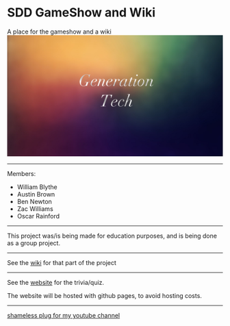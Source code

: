 # SDD GameShow and Wiki
A place for the gameshow and a wiki
![SDD.logo](https://raw.githubusercontent.com/willyb321/SDD-GameShow-Wiki/master/SDD.logo.png)
***
Members:
- William Blythe
- Austin Brown
- Ben Newton
- Zac Williams
- Oscar Rainford

***
This project was/is being made for education purposes, and is being done as a group project.
***
See the [wiki](https://github.com/willyb321/SDD-GameShow-Wiki/wiki) for that part of the project
***
See the [website](http://sddgentech.xyz) for the trivia/quiz.

The website will be hosted with github pages, to avoid hosting costs.  
***
[shameless plug for my youtube channel](http://www.youtube.com/tehsuperwilly)

